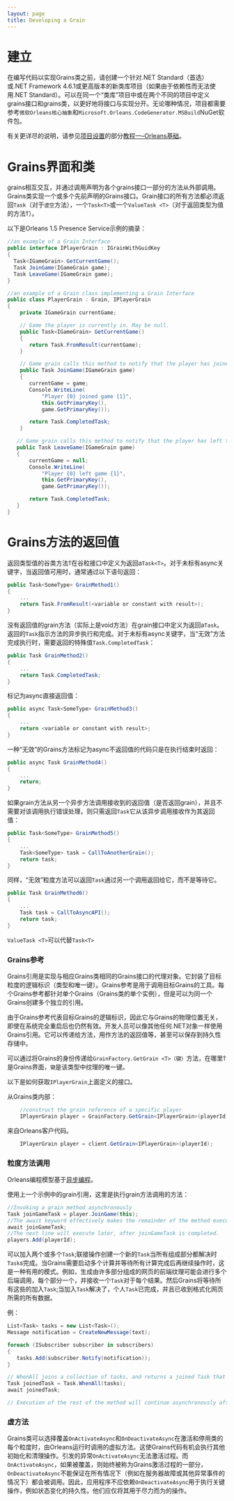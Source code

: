 ```yaml
---
layout: page
title: Developing a Grain
---
```


# 建立

在编写代码以实现Grains类之前，请创建一个针对.NET Standard（首选）或.NET Framework 4.6.1或更高版本的新类库项目（如果由于依赖性而无法使用.NET Standard）。可以在同一个“类库”项目中或在两个不同的项目中定义grains接口和grains类，以更好地将接口与实现分开。无论哪种情况，项目都需要参考`微软Orleans核心抽象`和`Microsoft.Orleans.CodeGenerator.MSBuild`NuGet软件包。

有关更详尽的说明，请参见[项目设置](../tutorials_and_samples/tutorial_1.md#project-setup)的部分[教程一–Orleans基础](../tutorials_and_samples/tutorial_1.md)。

# Grains界面和类

grains相互交互，并通过调用声明为各个grains接口一部分的方法从外部调用。Grains类实现一个或多个先前声明的Grains接口。Grain接口的所有方法都必须返回`Task`（对于`虚空`方法），一个`Task<T>`或一个`ValueTask <T>`（对于返回类型为值的方法`Ť`）。

以下是Orleans 1.5 Presence Service示例的摘录：

```csharp
//an example of a Grain Interface
public interface IPlayerGrain : IGrainWithGuidKey
{
  Task<IGameGrain> GetCurrentGame();
  Task JoinGame(IGameGrain game);
  Task LeaveGame(IGameGrain game);
}

//an example of a Grain class implementing a Grain Interface
public class PlayerGrain : Grain, IPlayerGrain
{
    private IGameGrain currentGame;

    // Game the player is currently in. May be null.
    public Task<IGameGrain> GetCurrentGame()
    {
       return Task.FromResult(currentGame);
    }

    // Game grain calls this method to notify that the player has joined the game.
    public Task JoinGame(IGameGrain game)
    {
       currentGame = game;
       Console.WriteLine(
           "Player {0} joined game {1}",
           this.GetPrimaryKey(),
           game.GetPrimaryKey());

       return Task.CompletedTask;
    }

   // Game grain calls this method to notify that the player has left the game.
   public Task LeaveGame(IGameGrain game)
   {
       currentGame = null;
       Console.WriteLine(
           "Player {0} left game {1}",
           this.GetPrimaryKey(),
           game.GetPrimaryKey());

       return Task.CompletedTask;
   }
}
```

# Grains方法的返回值

返回类型值的谷类方法`Ť`在谷粒接口中定义为返回a`Task<T>`。对于未标有async关键字，当返回值可用时，通常通过以下语句返回：

```csharp
public Task<SomeType> GrainMethod1()
{
    ...
    return Task.FromResult(<variable or constant with result>);
}
```

没有返回值的grain方法（实际上是void方法）在grain接口中定义为返回a`Task`。返回的`Task`指示方法的异步执行和完成。对于未标有async关键字，当“无效”方法完成执行时，需要返回的特殊值`Task.CompletedTask`：

```csharp
public Task GrainMethod2()
{
    ...
    return Task.CompletedTask;
}
```

标记为async直接返回值：

```csharp
public async Task<SomeType> GrainMethod3()
{
    ...
    return <variable or constant with result>;
}
```

一种“无效”的Grains方法标记为async不返回值的代码只是在执行结束时返回：

```csharp
public async Task GrainMethod4()
{
    ...
    return;
}
```

如果grain方法从另一个异步方法调用接收到的返回值（是否返回grain），并且不需要对该调用执行错误处理，则只需返回`Task`它从该异步调用接收作为其返回值：

```csharp
public Task<SomeType> GrainMethod5()
{
    ...
    Task<SomeType> task = CallToAnotherGrain();
    return task;
}
```

同样，“无效”粒度方法可以返回`Task`通过另一个调用返回给它，而不是等待它。

```csharp
public Task GrainMethod6()
{
    ...
    Task task = CallToAsyncAPI();
    return task;
}
```

`ValueTask <T>`可以代替`Task<T>`

### Grains参考

Grains引用是实现与相应Grains类相同的Grains接口的代理对象。它封装了目标粒度的逻辑标识（类型和唯一键）。Grains参考是用于调用目标Grains的工具。每个Grains参考都针对单个Grains（Grains类的单个实例），但是可以为同一个Grains创建多个独立的引用。

由于Grains参考代表目标Grains的逻辑标识，因此它与Grains的物理位置无关，即使在系统完全重启后也仍然有效。开发人员可以像其他任何.NET对象一样使用Grains引用。它可以传递给方法，用作方法的返回值等，甚至可以保存到持久性存储中。

可以通过将Grains的身份传递给`GrainFactory.GetGrain <T>（键）`方法，在哪里`Ť`是Grains界面，`键`是该类型中纹理的唯一键。

以下是如何获取`IPlayerGrain`上面定义的接口。

从Grains类内部：

```csharp
    //construct the grain reference of a specific player
    IPlayerGrain player = GrainFactory.GetGrain<IPlayerGrain>(playerId);
```

来自Orleans客户代码。

```csharp
    IPlayerGrain player = client.GetGrain<IPlayerGrain>(playerId);
```

### 粒度方法调用

Orleans编程模型基于[异步编程](https://docs.microsoft.com/en-us/dotnet/csharp/async)。

使用上一个示例中的grain引用，这里是执行grain方法调用的方法：

```csharp
//Invoking a grain method asynchronously
Task joinGameTask = player.JoinGame(this);
//The await keyword effectively makes the remainder of the method execute asynchronously at a later point (upon completion of the Task being awaited) without blocking the thread.
await joinGameTask;
//The next line will execute later, after joinGameTask is completed.
players.Add(playerId);
```

可以加入两个或多个`Task`;联接操作创建一个新的`Task`当所有组成部分都解决时`Task`s完成。当Grains需要启动多个计算并等待所有计算完成后再继续操作时，这是一种有用的模式。例如，生成由许多部分组成的网页的前端纹理可能会进行多个后端调用，每个部分一个，并接收一个`Task`对于每个结果。然后Grains将等待所有这些的加入`Task`;当加入`Task`解决了，个人`Task`已完成，并且已收到格式化网页所需的所有数据。

例：

```csharp
List<Task> tasks = new List<Task>();
Message notification = CreateNewMessage(text);

foreach (ISubscriber subscriber in subscribers)
{
   tasks.Add(subscriber.Notify(notification));
}

// WhenAll joins a collection of tasks, and returns a joined Task that will be resolved when all of the individual notification Tasks are resolved.
Task joinedTask = Task.WhenAll(tasks);
await joinedTask;

// Execution of the rest of the method will continue asynchronously after joinedTask is resolve.
```

### 虚方法

Grains类可以选择覆盖`OnActivateAsync`和`OnDeactivateAsync`在激活和停用类的每个粒度时，由Orleans运行时调用的虚拟方法。这使Grains代码有机会执行其他初始化和清理操作。引发的异常`OnActivateAsync`无法激活过程。而`OnActivateAsync`，如果被覆盖，则始终被称为Grains激活过程的一部分，`OnDeactivateAsync`不能保证在所有情况下（例如在服务器故障或其他异常事件的情况下）都会被调用。因此，应用程序不应依赖`OnDeactivateAsync`用于执行关键操作，例如状态变化的持久性。他们应仅将其用于尽力而为的操作。
